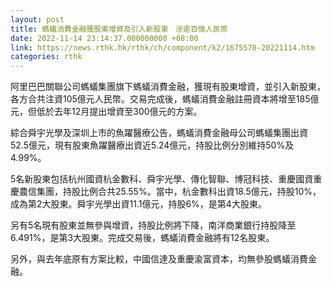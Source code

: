 ```yaml
---
layout: post
title: 螞蟻消費金融獲股東增資及引入新股東　涉逾百億人民幣
date: 2022-11-14 23:14:37.000000000 +08:00
link: https://news.rthk.hk/rthk/ch/component/k2/1675570-20221114.htm
categories: rthk
---
```


阿里巴巴關聯公司螞蟻集團旗下螞蟻消費金融，獲現有股東增資，並引入新股東，各方合共注資105億元人民幣。交易完成後，螞蟻消費金融註冊資本將增至185億元，但低於去年12月提出增資至300億元的方案。

綜合舜宇光學及深圳上市的魚躍醫療公告，螞蟻消費金融母公司螞蟻集團出資52.5億元，現有股東魚躍醫療出資近5.24億元，持股比例分別維持50%及4.99%。

5名新股東包括杭州國資杭金數科、舜宇光學、傳化智聯、博冠科技、重慶國資重慶農信集團，持股比例合共25.55%。當中，杭金數科出資18.5億元，持股10%，成為第2大股東。舜宇光學出資11.1億元，持股6%，是第4大股東。

另有5名現有股東並無參與增資，持股比例將下降，南洋商業銀行持股降至6.491%，是第3大股東。完成交易後，螞蟻消費金融將有12名股東。

另外，與去年底原有方案比較，中國信達及重慶渝富資本，均無參股螞蟻消費金融。
